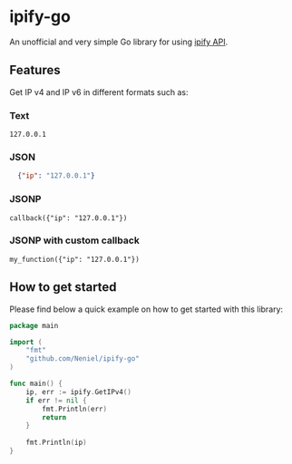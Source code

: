 # ipify-go

An unofficial and very simple Go library for using [ipify API](https://www.ipify.org/).

## Features
Get IP v4 and IP v6 in different formats such as:

### Text
```
127.0.0.1
```

### JSON
  ```json
    {"ip": "127.0.0.1"}
  ```

### JSONP
```jsonp
callback({"ip": "127.0.0.1"})
```

### JSONP with custom callback

```jsonp
my_function({"ip": "127.0.0.1"})
```


## How to get started

Please find below a quick example on how to get started with this library:

```go
package main

import (
	"fmt"
	"github.com/Neniel/ipify-go"
)

func main() {
	ip, err := ipify.GetIPv4()
	if err != nil {
		fmt.Println(err)
		return
	}
	
	fmt.Println(ip)
}
```